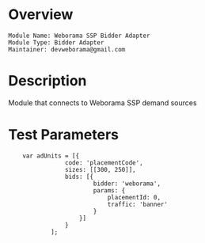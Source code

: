 # Overview

```
Module Name: Weborama SSP Bidder Adapter
Module Type: Bidder Adapter
Maintainer: devweborama@gmail.com
```

# Description

Module that connects to Weborama SSP demand sources

# Test Parameters
```
    var adUnits = [{
                code: 'placementCode',
                sizes: [[300, 250]],
                bids: [{
                        bidder: 'weborama',
                        params: {
                            placementId: 0,
                            traffic: 'banner'
                        }
                    }]
                }
            ];
```
